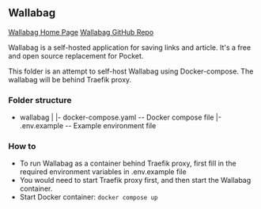 ## Wallabag

[Wallabag Home Page](https://wallabag.org)
[Wallabag GitHub Repo](https://github.com/wallabag/wallabag/tree/master)

Wallabag is a self-hosted application for saving links and article. It's a free and open source replacement for Pocket.

This folder is an attempt to self-host Wallabag using Docker-compose. The wallabag will be behind Traefik proxy.

### Folder structure
- wallabag
 |
 |- docker-compose.yaml -- Docker compose file
 |- .env.example        -- Example environment file

### How to
- To run Wallabag as a container behind Traefik proxy, first fill in the required environment variables in .env.example file
- You would need to start Traefik proxy first, and then start the Wallabag container.
- Start Docker container: `docker compose up`
